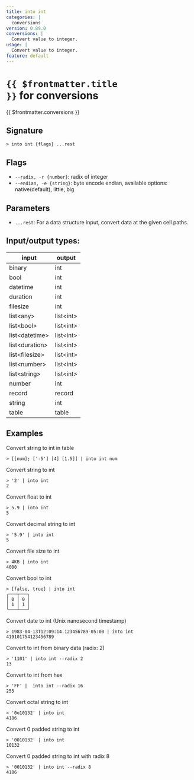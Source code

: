 ```yaml
---
title: into int
categories: |
  conversions
version: 0.89.0
conversions: |
  Convert value to integer.
usage: |
  Convert value to integer.
feature: default
---
```

<!-- This file is automatically generated. Please edit the command in https://github.com/nushell/nushell instead. -->

# <code>{{ $frontmatter.title }}</code> for conversions

<div class='command-title'>{{ $frontmatter.conversions }}</div>

## Signature

```> into int {flags} ...rest```

## Flags

 -  `--radix, -r {number}`: radix of integer
 -  `--endian, -e {string}`: byte encode endian, available options: native(default), little, big

## Parameters

 -  `...rest`: For a data structure input, convert data at the given cell paths.


## Input/output types:

| input          | output    |
| -------------- | --------- |
| binary         | int       |
| bool           | int       |
| datetime       | int       |
| duration       | int       |
| filesize       | int       |
| list\<any\>      | list\<int\> |
| list\<bool\>     | list\<int\> |
| list\<datetime\> | list\<int\> |
| list\<duration\> | list\<int\> |
| list\<filesize\> | list\<int\> |
| list\<number\>   | list\<int\> |
| list\<string\>   | list\<int\> |
| number         | int       |
| record         | record    |
| string         | int       |
| table          | table     |
## Examples

Convert string to int in table
```nu
> [[num]; ['-5'] [4] [1.5]] | into int num

```

Convert string to int
```nu
> '2' | into int
2
```

Convert float to int
```nu
> 5.9 | into int
5
```

Convert decimal string to int
```nu
> '5.9' | into int
5
```

Convert file size to int
```nu
> 4KB | into int
4000
```

Convert bool to int
```nu
> [false, true] | into int
╭───┬───╮
│ 0 │ 0 │
│ 1 │ 1 │
╰───┴───╯

```

Convert date to int (Unix nanosecond timestamp)
```nu
> 1983-04-13T12:09:14.123456789-05:00 | into int
419101754123456789
```

Convert to int from binary data (radix: 2)
```nu
> '1101' | into int --radix 2
13
```

Convert to int from hex
```nu
> 'FF' |  into int --radix 16
255
```

Convert octal string to int
```nu
> '0o10132' | into int
4186
```

Convert 0 padded string to int
```nu
> '0010132' | into int
10132
```

Convert 0 padded string to int with radix 8
```nu
> '0010132' | into int --radix 8
4186
```
